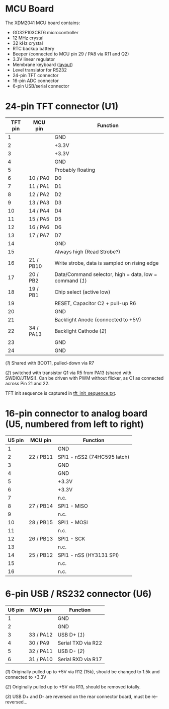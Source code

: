 MCU Board
=========

The XDM2041 MCU board contains:

* GD32F103CBT6 microcontroller
* 12 MHz crystal
* 32 kHz crystal
* RTC backup battery
* Beeper (connected to MCU pin 29 / PA8 via R11 and Q2)
* 3.3V linear regulator
* Membrane keyboard ([layout](keyboard.md))
* Level translator for RS232
* 24-pin TFT connector
* 16-pin ADC connector
* 6-pin USB/serial connector


24-pin TFT connector (U1)
=========================

TFT pin | MCU pin           |   Function
--------|-------------------|------------
1       |                   |   GND
2       |                   |   +3.3V
3       |                   |   +3.3V
4       |                   |   GND
5       |                   |   Probably floating
6       | 10 / PA0          |   D0
7       | 11 / PA1          |   D1
8       | 12 / PA2          |   D2
9       | 13 / PA3          |   D3
10      | 14 / PA4          |   D4
11      | 15 / PA5          |   D5
12      | 16 / PA6          |   D6
13      | 17 / PA7          |   D7
14      |                   |   GND
15      |                   |   Always high (Read Strobe?)
16      | 21 / PB10         |   Write strobe, data is sampled on rising edge
17      | 20 / PB2          |   Data/Command selector, high = data, low = command (*1*)
18      | 19 / PB1          |   Chip select (active low)
19      |                   |   RESET, Capacitor C2 + pull-up R6
20      |                   |   GND
21      |                   |   Backlight Anode (connected to +5V)
22      | 34 / PA13         |   Backlight Cathode (*2*)
23      |                   |   GND
24      |                   |   GND

(*1*) Shared with BOOT1, pulled-down via R7

(*2*) switched with transistor Q1 via R5 from PA13 (shared with SWDIO/JTMS!).
Can be driven with PWM without flicker, as C1 as connected across Pin 21 and 22.

TFT init sequence is captured in [tft_init_sequence.txt](tft_init_sequence.txt).


16-pin connector to analog board (U5, numbered from left to right)
===

U5 pin	| MCU pin			|	Function
--------|-------------------|------------
1		|					|	GND
2		| 22 / PB11			|	SPI1 - nSS2 (74HC595 latch)
3		|					|	GND
4		|					|	GND
5		|					|	+3.3V
6		|					|	+3.3V
7		|					|	n.c.
8		| 27 / PB14			|	SPI1 - MISO
9		|					|	n.c.
10		| 28 / PB15			|	SPI1 - MOSI
11		|					|	n.c.
12		| 26 / PB13			|	SPI1 - SCK
13		|					|	n.c.
14		| 25 / PB12			|	SPI1 - nSS (HY3131 SPI)
15		|					|	n.c.
16		|					|	n.c.


6-pin USB / RS232 connector (U6)
===

U6 pin	| MCU pin			|	Function
--------|-------------------|------------
1		|					|	GND
2		|					|	GND
3		| 33 / PA12			|	USB D+ (*1*)
4		| 30 / PA9			|	Serial TXD via R22
5		| 32 / PA11			|	USB D- (*2*)
6		| 31 / PA10			|	Serial RXD via R17

(*1*) Originally pulled up to +5V via R12 (15k), should be changed to 1.5k and connected to +3.3V

(*2*) Originally pulled up to +5V via R13, should be removed totally.

(*3*) USB D+ and D- are reversed on the rear connector board, must be re-reversed...
